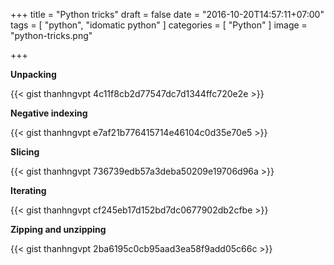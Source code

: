 +++
title = "Python tricks"
draft = false
date = "2016-10-20T14:57:11+07:00"
tags = [ "python", "idomatic python" ]
categories = [ "Python" ]
image = "python-tricks.png"

+++

**Unpacking**

{{< gist thanhngvpt 4c11f8cb2d77547dc7d1344ffc720e2e >}}

**Negative indexing**

{{< gist thanhngvpt e7af21b776415714e46104c0d35e70e5 >}}

**Slicing**

{{< gist thanhngvpt 736739edb57a3deba50209e19706d96a >}}

**Iterating**

{{< gist thanhngvpt cf245eb17d152bd7dc0677902db2cfbe >}}

**Zipping and unzipping**
	
{{< gist thanhngvpt 2ba6195c0cb95aad3ea58f9add05c66c >}}